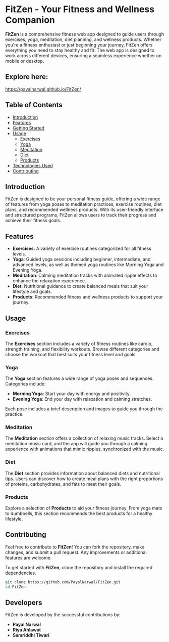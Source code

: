 # FitZen - Your Fitness and Wellness Companion


**FitZen** is a comprehensive fitness web app designed to guide users through exercises, yoga, meditation, diet planning, and wellness products. Whether you're a fitness enthusiast or just beginning your journey, FitZen offers everything you need to stay healthy and fit. The web app is designed to work across different devices, ensuring a seamless experience whether on mobile or desktop.

## Explore here:
https://payalnarwal.github.io/FitZen/


## Table of Contents

- [Introduction](#introduction)
- [Features](#features)
- [Getting Started](#getting-started)
- [Usage](#usage)
  - [Exercises](#exercises)
  - [Yoga](#yoga)
  - [Meditation](#meditation)
  - [Diet](#diet)
  - [Products](#products)
- [Technologies Used](#technologies-used)
- [Contributing](#contributing)


## Introduction

FitZen is designed to be your personal fitness guide, offering a wide range of features from yoga poses to meditation practices, exercise routines, diet plans, and recommended wellness products. With its user-friendly interface and structured programs, FitZen allows users to track their progress and achieve their fitness goals.

## Features

- **Exercises**: A variety of exercise routines categorized for all fitness levels.
- **Yoga**: Guided yoga sessions including beginner, intermediate, and advanced levels, as well as themed yoga routines like Morning Yoga and Evening Yoga.
- **Meditation**: Calming meditation tracks with animated ripple effects to enhance the relaxation experience.
- **Diet**: Nutritional guidance to create balanced meals that suit your lifestyle and goals.
- **Products**: Recommended fitness and wellness products to support your journey.


## Usage

### Exercises
The **Exercises** section includes a variety of fitness routines like cardio, strength training, and flexibility workouts. Browse different categories and choose the workout that best suits your fitness level and goals.

### Yoga
The **Yoga** section features a wide range of yoga poses and sequences. Categories include:

- **Morning Yoga**: Start your day with energy and positivity.
- **Evening Yoga**: End your day with relaxation and calming stretches.

Each pose includes a brief description and images to guide you through the practice.

### Meditation
The **Meditation** section offers a collection of relaxing music tracks. Select a meditation music card, and the app will guide you through a calming experience with animations that mimic ripples, synchronized with the music.

### Diet
The **Diet** section provides information about balanced diets and nutritional tips. Users can discover how to create meal plans with the right proportions of proteins, carbohydrates, and fats to meet their goals.

### Products
Explore a selection of **Products** to aid your fitness journey. From yoga mats to dumbbells, this section recommends the best products for a healthy lifestyle.


## Contributing

Feel free to contribute to **FitZen**! You can fork the repository, make changes, and submit a pull request. Any improvements or additional features are welcome.

To get started with **FitZen**, clone the repository and install the required dependencies. 

```bash
git clone https://github.com/PayalNarwal/FitZen.git
cd FitZen
```

## Developers

FitZen is developed by the successful contributions by:

- **Payal Narwal**
- **Riya Ahlawat**
- **Samriddhi Tiwari**